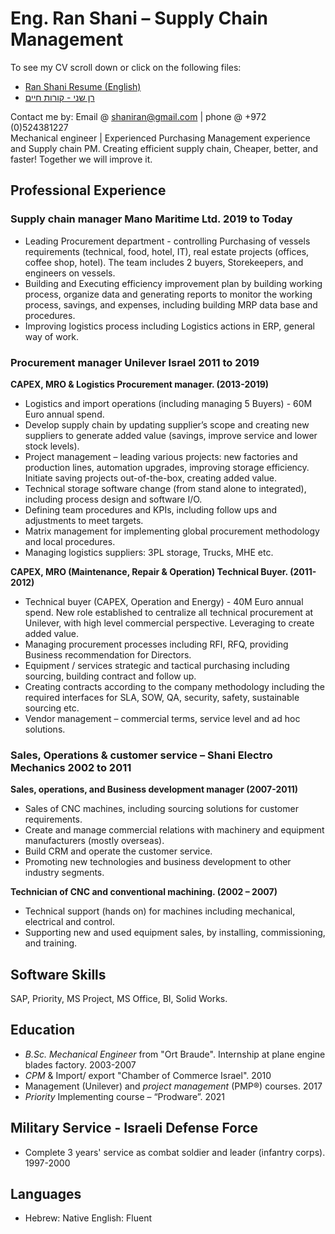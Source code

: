 # Eng. Ran Shani – Supply Chain Management 
To see my CV scroll down or click on the following files:
* [Ran Shani Resume (English)](https://github.com/shaniran/shaniran/files/6708258/Ran.Shani.Resume.pdf)
* [רן שני - קורות חיים ](https://github.com/shaniran/shaniran/files/6711111/RanShaniCV.pdf)

Contact me by: Email @ shaniran@gmail.com  | phone @ +972 (0)524381227   
Mechanical engineer | Experienced Purchasing Management experience and Supply chain PM.
Creating efficient supply chain, Cheaper, better, and faster! Together we will improve it.
## Professional Experience
### Supply chain manager Mano Maritime Ltd.												2019 to Today
*	Leading Procurement department - controlling Purchasing of vessels requirements (technical, food, hotel, IT), real estate projects (offices, coffee shop, hotel). The team includes 2 buyers, Storekeepers, and engineers on vessels.
*	Building and Executing efficiency improvement plan by building working process, organize data and generating reports to monitor the working process, savings, and expenses, including building MRP data base and procedures.
*	Improving logistics process including Logistics actions in ERP, general way of work. 

### Procurement manager Unilever Israel												2011 to 2019
**CAPEX, MRO & Logistics Procurement manager. (2013-2019)**
*	Logistics and import operations (including managing 5 Buyers) - 60M Euro annual spend. 
*	Develop supply chain by updating supplier’s scope and creating new suppliers to generate added value (savings, improve service and lower stock levels).
*	Project management – leading various projects: new factories and production lines, automation upgrades, improving storage efficiency. Initiate saving projects out-of-the-box, creating added value.
*	Technical storage software change (from stand alone to integrated), including process design and software I/O.  
*	Defining team procedures and KPIs, including follow ups and adjustments to meet targets. 
*	Matrix management for implementing global procurement methodology and local procedures.
*	Managing logistics suppliers: 3PL storage, Trucks, MHE etc.

**CAPEX, MRO (Maintenance, Repair & Operation) Technical Buyer. (2011-2012)**
*	Technical buyer (CAPEX, Operation and Energy) - 40M Euro annual spend. New role established to centralize all technical procurement at Unilever, with high level commercial perspective. Leveraging to create added value. 
*	Managing procurement processes including RFI, RFQ, providing Business recommendation for Directors.
*	Equipment / services strategic and tactical purchasing including sourcing, building contract and follow up.
*	Creating contracts according to the company methodology including the required interfaces for SLA, SOW, QA, security, safety, sustainable sourcing etc.
*	Vendor management – commercial terms, service level and ad hoc solutions.      
	
### Sales, Operations & customer service – Shani Electro Mechanics									2002 to 2011
**Sales, operations, and Business development manager (2007-2011)**
*	Sales of CNC machines, including sourcing solutions for customer requirements.
*	Create and manage commercial relations with machinery and equipment manufacturers (mostly overseas).
*	Build CRM and operate the customer service.
*	Promoting new technologies and business development to other industry segments.

**Technician of CNC and conventional machining. (2002 – 2007)**
*	Technical support (hands on) for machines including mechanical, electrical and control.
*	Supporting new and used equipment sales, by installing, commissioning, and training.
## Software Skills
SAP, Priority, MS Project, MS Office, BI, Solid Works.	
## Education
*	*B.Sc. Mechanical Engineer* from "Ort Braude". Internship at plane engine blades factory.                                       2003-2007
*	*CPM* & Import/ export "Chamber of Commerce Israel".										2010
*	Management (Unilever) and *project management* (PMP®) courses.									2017
*	*Priority* Implementing course – “Prodware”.											2021

## Military Service - Israeli Defense Force
*	Complete 3 years' service as combat soldier and leader (infantry corps). 	1997-2000
## Languages	
*	Hebrew: Native     English: Fluent	






<!--
**shaniran/shaniran** is a ✨ _special_ ✨ repository because its `README.md` (this file) appears on your GitHub profile.

Here are some ideas to get you started:

- 🔭 I’m currently working on ...
- 🌱 I’m currently learning ...
- 👯 I’m looking to collaborate on ...
- 🤔 I’m looki[CVRS.pdf](https://github.com/shaniran/shaniran/files/6706739/CVRS.pdf)
ng for help with ...
- 💬 Ask me about ...
- 📫 How to reach me: ...
- 😄 Pronouns: ...
- ⚡ Fun fact: ...
-->
